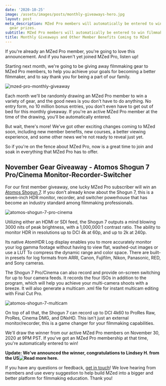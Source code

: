 ```yaml
---
date: '2020-10-25'
image: /assets/images/posts/monthly-giveaways-hero.jpg
layout: post
meta_description: MZed Pro members will automatically be entered to win filmmaking
  gear prizes.
subtitle: MZed Pro members will automatically be entered to win filmmaking gear prizes.
title: Monthly Giveaways and Other Member Benefits Coming to MZed
---
```


If you're already an MZed Pro member, you're going to love this announcement. And if you haven't yet joined MZed Pro, listen up!

Starting next month, we're going to be giving away filmmaking gear to MZed Pro members, to help you achieve your goals for becoming a better filmmaker, and to say thank you for being a part of our family.

![mzed-pro-monthly-giveaway](https://mzed-cdn1.sfo2.cdn.digitaloceanspaces.com/images/news/mzed-pro-monthly-giveaway.jpg)

Each month we'll be randomly drawing an MZed Pro member to win a variety of gear, and the good news is you don't have to do anything. No entry form, no 10 million bonus entries, you don't even have to get out of bed for this monthly giveaway. If you're an active MZed Pro member at the time of the drawing, you'll be automatically entered.

But wait, there's more! We've got other exciting changes coming to MZed soon, including new member benefits, new courses, a better viewing experience, and some other news we're not ready to reveal just yet.

So if you're on the fence about MZed Pro, now is a great time to join and soak in everything that MZed Pro has to offer.

## ****November Gear Giveaway - Atomos Shogun 7 Pro/Cinema Monitor-Recorder-Switcher****

For our first member giveaway, one lucky MZed Pro subscriber will win an [Atomos Shogun 7](https://www.atomos.com/shogun7). If you don't already know about the Shogun 7, this is a seven-inch HDR monitor, recorder, and switcher powerhouse that has become an industry standard among filmmaking professionals.

![atomos-shogun-7-pro-cinema](https://mzed-cdn1.sfo2.cdn.digitaloceanspaces.com/images/news/atomos-shogun-7-pro-cinema.jpg)

Utilizing either an HDMI or SDI feed, the Shogun 7 outputs a mind blowing 3000 nits of peak brightness, with a 1,000,000:1 contrast ratio. The ability to monitor HDR in resolutions up to DCI 4k at 60p, and up to 2k at 240p.

Its native AtomHDR Log display enables you to more accurately monitor your log gamma footage without having to view flat, washed-out images or use a LUT To compress the dynamic range and color space. There are built-in presets for log formats from ARRI, Canon, Fujifilm, Nikon, Panasonic, RED, and Sony cameras.

The Shogun 7 Pro/Cinema can also record and provide on-screen switching for up to four camera feeds. It records the four ISOs in addition to the program, which will help you achieve your multi-camera shoots with a breeze. It will also generate a multicam .xml file for instant multicam editing with Final Cut Pro.

![atomos-shogun-7-multicam](https://mzed-cdn1.sfo2.cdn.digitaloceanspaces.com/images/news/atomos-shogun-7-multicam.jpg)

On top of all that, the Shogun 7 can record up to DCI 4k60 to ProRes Raw, ProRes, Cinema DMG, and DNxHD. This isn't just an external monitor/recorder, this is a game changer for your filmmaking capabilities.

We'll draw the winner from our active MZed Pro members on November 30, 2020 at 9PM PST. If you've got an MZed Pro membership at that time, you're automatically entered to win!

**Update: We've announced the winner, congratulations to Lindsey H. from the US![Read more here](/news/december-2020-giveaway).**

If you have any questions or feedback, [get in touch](https://www.mzed.com/contact-us)! We love hearing from members and use every suggestion to help build MZed into a bigger and better platform for filmmaking education. Thank you!
